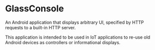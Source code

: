 GlassConsole
============

An Android application that displays arbitrary UI, specified by HTTP requests
to a built-in HTTP server.

This application is intended to be used in IoT applications to re-use old
Android devices as controllers or informational displays.
